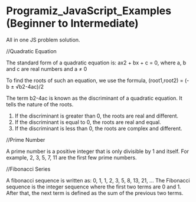 # Programiz_JavaScript_Examples (Beginner to Intermediate)
All in one JS problem solution. 

//Quadratic Equation

The standard form of a quadratic equation is:
ax2 + bx + c = 0, where
a, b and c are real numbers and
a ≠ 0

To find the roots of such an equation, we use the formula,
(root1,root2) = (-b ± √b2-4ac)/2

The term b2-4ac is known as the discriminant of a quadratic equation. It tells the nature of the roots.

1. If the discriminant is greater than 0, the roots are real and different.
2. If the discriminant is equal to 0, the roots are real and equal.
3. If the discriminant is less than 0, the roots are complex and different.


//Prime Number

A prime number is a positive integer that is only divisible by 1 and itself. For example, 2, 3, 5, 7, 11 are the first few prime numbers.


//Fibonacci Series

A fibonacci sequence is written as:
0, 1, 1, 2, 3, 5, 8, 13, 21, ...
The Fibonacci sequence is the integer sequence where the first two terms are 0 and 1. After that, the next term is defined as the sum of the previous two terms.